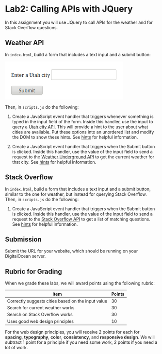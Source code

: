 # Lab2: Calling APIs with JQuery

In this assignment you will use JQuery to call APIs for the weather and for Stack Overflow
questions.

## Weather API

In `index.html`, build a form that includes a text input and a submit button:

![weather form](images/weatherForm.png)

Then, in `scripts.js` do the following:

1. Create a JavaScript event handler that triggers whenever something
is typed in the input field of the form. Inside this handler, use the
input to query a <a
href="http://bioresearch.byu.edu/cs260/jquery/getcity.cgi?q=Pr">Utah
city API</a>.  This will provide a hint to the user about what cities
are available.  Put these options into an unordered list and modify
the DOM to show these hints.  See
[hints](https://github.com/BYU-CS260-Winter-2018/lab2/wiki/City-API)
for helpful information.

1. Create a JavaScript event handler that triggers when the Submit
button is clicked. Inside this handler, use the value of the input
field to send a request to the <a
href="http://www.wunderground.com/weather/api/d/docs">Weather
Underground API</a> to get the current weather for that city. See
[hints](https://github.com/orgs/BYU-CS260-WInter-2018/lab2/wiki/Weather-API)
for helpful information.

## Stack Overflow

In `index.html`, build a form that includes a text input and a submit
button, similar to the one for weather, but instead for querying Stack
Overflow.  Then, in `scripts.js` do the following:

1. Create a JavaScript event handler that triggers when the Submit
button is clicked. Inside this handler, use the value of the input
field to send a request to the <a
href="https://api.stackexchange.com/2.2/search?order=desc&sort=activity&site=stackoverflow&intitle=javascript">Stack
Overflow API</a> to get a list of matching questions. See
[hints](https://github.com/orgs/BYU-CS260-WInter-2018/lab2/wiki/Stack-Overflow-API)
for helpful information.

## Submission

Submit the URL for your website, which should be running on your DigitalOcean server.

## Rubric for Grading

When we grade these labs, we will award points using the following
rubric:

Item | Points
--- | ---
Correctly suggests cities based on the input value | 30
Search for current weather works | 30
Search on Stack Overflow works | 30
Uses good web design principles | 10

For the web design principles, you will receive 2 points for each for
**spacing**, **typography**, **color**, **consistency**, and
**responsive design**. We will subtract 1 point for a principle if you
need some work, 2 points if you need a lot of work.
